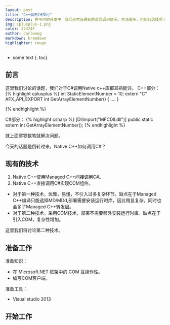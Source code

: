 ```yaml
---
layout: post
title: "C++调用C#探讨"
description: 在平时的开发中，我们经常会遇到跨语言调用情况，方法很多，但如何选择呢？只要你手中东西越多，那么你选择的空间也会越大。在过往的经验告诉我，越简单才是越好的。这里我将介绍一种实现方式。
img: Cplusplus-1.png
color: 37474F
author: Carlwang
markdown: kramdown
highlighter: rouge
---
```


* some text
{: toc}

## 前言
这里我们讨论的话题，我们对于C#调用Native c++库都耳熟能详。
C++部分：
{% highlight cplusplus %}
int StaticElementNumber = 10;
extern "C" AFX_API_EXPORT int GetArrayElementNumber()
{
    ....
}

{% endhighlight %}

C#部分：
{% highlight csharp %}
[DllImport("MFCDll.dll")]
public static extern int GetArrayElementNumber();
{% endhighlight %}

就上面寥寥数笔就解决问题。

今天的话题是倒转过来，Native C++如何调用C#？

## 现有的技术
1. Native C++使用Managed C++间接调用C#。
2. Native C++直接调用C#实现COM组件。

- 对于第一种技术，优雅，易懂，不引入过多复杂环节。缺点在于Managed C++编译只能选择MD/MDd,部署需要安装运行时库，因此稍显复杂。同时也会多了Managed C++转发层。
- 对于第二种技术，采用COM技术，部署不需要额外安装运行时库。缺点在于引入COM，复杂性增加。

这里我们将讨论第二种技术。

## 准备工作
准备知识：
- 在 Microsoft.NET 框架中的 COM 互操作性。
- 编写COM客户端。

准备工具：
- Visual studio 2013

## 开始工作
